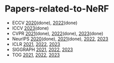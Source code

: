 # Papers-related-to-NeRF

- ECCV [2020](ECCV2020.md)(done), [2022](ECCV2022.md)(done)
- ICCV [2023](ICCV2023.md)(done)
- CVPR [2021](CVPR2021.md)(done), [2022](CVPR2022.md)(done), [2023](CVPR2023.md)(done)
- NeurIPS [2020](NeurIPS2020.md)(done), [2021](NeurIPS2021.md)(done), [2022](NeurIPS2022.md), [2023](NeurIPS2023.md)
- ICLR [2021](ICLR2021.md), [2022](ICLR2022.md), [2023](ICLR2023.md)
- SIGGRAPH [2021](SIGGRAPH2021.md), [2022](SIGGRAPH2022.md), [2023](SIGGRAPH2023.md)
- TOG [2021](TOG2021.md), [2022](TOG2022.md), [2023](TOG2023.md)
